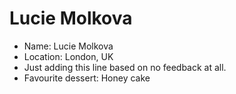 # Lucie Molkova

* Name: Lucie Molkova
* Location: London, UK
* Just adding this line based on no feedback at all.
* Favourite dessert: Honey cake
